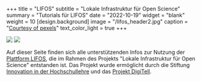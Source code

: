 +++
title = "LIFOS"
subtitle = "Lokale Infrastruktur für Open Science"
summary = "Tutorials für LIFOS"
date = "2022-10-19"
widget = "blank"
weight = 10
[design.background]
  image = "/lifos_header2.jpg" 
  caption = "[Courtesy of pexels](https://www.pexels.com/photo/macro-shot-of-water-drops-on-leaf-326461/)"
  text_color_light = true
+++


![](/post/hochschulstift_header_test.png)  ![](/post/Digitell_Header_test.jpg) 



Auf dieser Seite finden sich alle unterstützenden Infos zur Nutzung der [Plattform LIFOS](https://lifos.uni-frankfurt.de/users/sign_in), die im Rahmen des Projekts "Lokale Infrastruktur für Open Science" entstanden ist. Das Projekt wurde ermöglicht durch die Stiftung [Innovation in der Hochschullehre](https://stiftung-hochschullehre.de/) und das [Projekt DigiTell](https://www.uni-frankfurt.de/106198465/Digital_Teaching_and_Learning_Lab___DigiTeLL).
